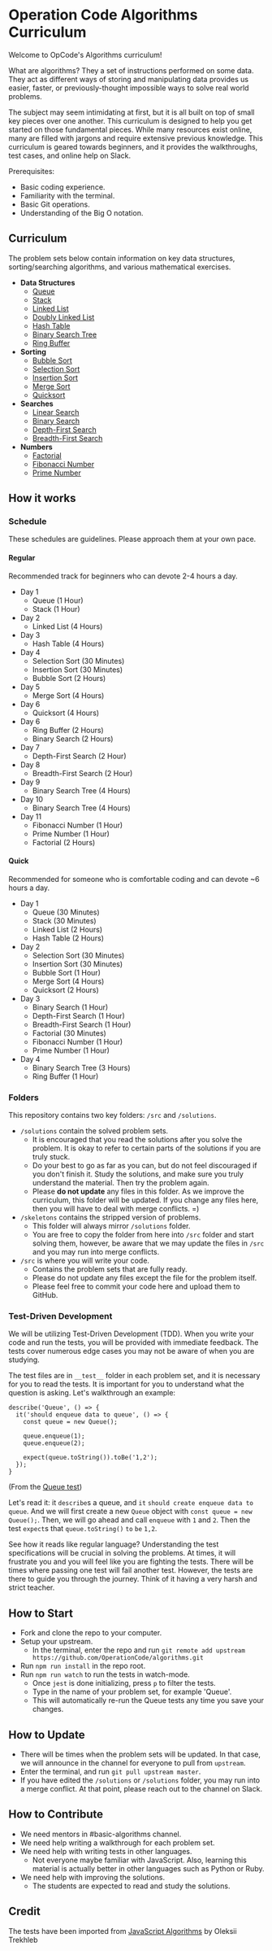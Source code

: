 # Operation Code Algorithms Curriculum

Welcome to OpCode's Algorithms curriculum!

What are algorithms? They a set of instructions performed on some data. They act as different ways of storing and manipulating data provides us easier, faster, or previously-thought impossible ways to solve real world problems.

The subject may seem intimidating at first, but it is all built on top of small key pieces over one another. This curriculum is designed to help you get started on those fundamental pieces. While many resources exist online, many are filled with jargons and require extensive previous knowledge. This curriculum is geared towards beginners, and it provides the walkthroughs, test cases, and online help on Slack.

Prerequisites:

- Basic coding experience.
- Familiarity with the terminal.
- Basic Git operations.
- Understanding of the Big O notation.

## Curriculum

The problem sets below contain information on key data structures, sorting/searching algorithms, and various mathematical exercises.

- **Data Structures**
  - [Queue](solutions/data-structures/queue)
  - [Stack](solutions/data-structures/stack)
  - [Linked List](solutions/data-structures/linked-list)
  - [Doubly Linked List](solutions/data-structures/doubly-linked-list)
  - [Hash Table](solutions/data-structures/hash-table)
  - [Binary Search Tree](solutions/data-structures/binary-search-tree)
  - [Ring Buffer](solutions/data-structures/ring-buffer)
- **Sorting**
  - [Bubble Sort](solutions/algorithms/sorting/bubble-sort)
  - [Selection Sort](solutions/algorithms/sorting/selection-sort)
  - [Insertion Sort](solutions/algorithms/sorting/insertion-sort)
  - [Merge Sort](solutions/algorithms/sorting/merge-sort)
  - [Quicksort](solutions/algorithms/sorting/quick-sort)
- **Searches**
  - [Linear Search](solutions/algorithms/search/linear-search)
  - [Binary Search](solutions/algorithms/search/binary-search)
  - [Depth-First Search](solutions/algorithms/tree/depth-first-search)
  - [Breadth-First Search](solutions/algorithms/tree/breadth-first-search)
- **Numbers**
  - [Factorial](solutions/algorithms/numbers/factorial)
  - [Fibonacci Number](solutions/algorithms/numbers/fibonacci)
  - [Prime Number](solutions/algorithms/numbers/prime)

## How it works

### Schedule

These schedules are guidelines.  Please approach them at your own pace.

#### Regular
Recommended track for beginners who can devote 2-4 hours a day.

* Day 1
  - Queue (1 Hour)
  - Stack (1 Hour)
* Day 2
  - Linked List (4 Hours)
* Day 3
  - Hash Table (4 Hours)
* Day 4
  - Selection Sort (30 Minutes)
  - Insertion Sort (30 Minutes)
  - Bubble Sort (2 Hours)
* Day 5
  - Merge Sort (4 Hours)
* Day 6
  - Quicksort (4 Hours)
* Day 6
  - Ring Buffer (2 Hours)
  - Binary Search  (2 Hours)
* Day 7
  - Depth-First Search (2 Hour)
* Day 8
  - Breadth-First Search (2 Hour)
* Day 9
  - Binary Search Tree (4 Hours)
* Day 10
  - Binary Search Tree (4 Hours)
* Day 11
  - Fibonacci Number (1 Hour)
  - Prime Number (1 Hour)
  - Factorial (2 Hours)

#### Quick
Recommended for someone who is comfortable coding and can devote ~6 hours a day.

* Day 1
  - Queue (30 Minutes)
  - Stack (30 Minutes)
  - Linked List (2 Hours)
  - Hash Table (2 Hours)
* Day 2
  - Selection Sort (30 Minutes)
  - Insertion Sort (30 Minutes)
  - Bubble Sort (1 Hour)
  - Merge Sort (4 Hours)
  - Quicksort (2 Hours)
* Day 3
  - Binary Search (1 Hour)
  - Depth-First Search (1 Hour)
  - Breadth-First Search (1 Hour)
  - Factorial (30 Minutes)
  - Fibonacci Number (1 Hour)
  - Prime Number (1 Hour)
* Day 4
  - Binary Search Tree (3 Hours)
  - Ring Buffer (1 Hour)

### Folders

This repository contains two key folders: `/src` and `/solutions`.

- `/solutions` contain the solved problem sets.
  - It is encouraged that you read the solutions after you solve the problem. It is okay to refer to certain parts of the solutions if you are truly stuck.
  - Do your best to go as far as you can, but do not feel discouraged if you don't finish it. Study the solutions, and make sure you truly understand the material. Then try the problem again.
  - Please **do not update** any files in this folder. As we improve the curriculum, this folder will be updated. If you change any files here, then you will have to deal with merge conflicts. =)
- `/skeletons` contains the stripped version of problems.
  - This folder will always mirror `/solutions` folder.
  - You are free to copy the folder from here into `/src` folder and start solving them, however, be aware that we may update the files in `/src` and you may run into merge conflicts.
- `/src` is where you will write your code.
  - Contains the problem sets that are fully ready.
  - Please do not update any files except the file for the problem itself.
  - Please feel free to commit your code here and upload them to GitHub.

### Test-Driven Development

We will be utilizing Test-Driven Development (TDD). When you write your code and run the tests, you will be provided with immediate feedback. The tests cover numerous edge cases you may not be aware of when you are studying.

The test files are in `__test__` folder in each problem set, and it is necessary for you to read the tests. It is important for you to understand what the question is asking. Let's walkthrough an example:

```
describe('Queue', () => {
  it('should enqueue data to queue', () => {
    const queue = new Queue();

    queue.enqueue(1);
    queue.enqueue(2);

    expect(queue.toString()).toBe('1,2');
  });
}
```

(From the [Queue test](/src/data-structures/queue/__test__/Queue.test.js))

Let's read it: it `describe`s a queue, and `it` `should create enqueue data to queue`. And we will first create a new `Queue` object with `const queue = new Queue();`. Then, we will go ahead and call `enqueue` with `1` and `2`. Then the test `expect`s that `queue.toString()` `to` `be` `1,2`.

See how it reads like regular language? Understanding the test specifications will be crucial in solving the problems. At times, it will frustrate you and you will feel like you are fighting the tests. There will be times where passing one test will fail another test. However, the tests are there to guide you through the journey. Think of it having a very harsh and strict teacher.

## How to Start

- Fork and clone the repo to your computer.
- Setup your upstream.
  - In the terminal, enter the repo and run `git remote add upstream https://github.com/OperationCode/algorithms.git`
- Run `npm run install` in the repo root.
- Run `npm run watch` to run the tests in watch-mode.
  - Once `jest` is done initializing, press `p` to filter the tests.
  - Type in the name of your problem set, for example 'Queue'.
  - This will automatically re-run the Queue tests any time you save your changes.

## How to Update

- There will be times when the problem sets will be updated. In that case, we will announce in the channel for everyone to pull from `upstream`.
- Enter the terminal, and run `git pull upstream master`.
- If you have edited the `/solutions` or `/solutions` folder, you may run into a merge conflict. At that point, please reach out to the channel on Slack.

## How to Contribute

- We need mentors in #basic-algorithms channel.
- We need help writing a walkthrough for each problem set.
- We need help with writing tests in other languages.
  - Not everyone maybe familiar with JavaScript. Also, learning this material is actually better in other languages such as Python or Ruby.
- We need help with improving the solutions.
  - The students are expected to read and study the solutions.

## Credit

The tests have been imported from [JavaScript Algorithms](https://github.com/trekhleb/javascript-algorithms) by Oleksii Trekhleb
